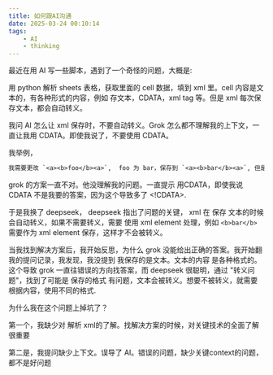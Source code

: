 ```yaml
---
title: 如何跟AI沟通
date: 2025-03-24 00:10:14
tags:
    - AI
    - thinking
---
```


最近在用 AI 写一些脚本，遇到了一个奇怪的问题，大概是:

用 python 解析 sheets 表格，获取里面的 cell 数据，填到 xml 里。cell 内容是文本的，有各种形式的内容，例如 存文本，CDATA，xml tag 等。但是 xml
每次保存文本，都会自动转义。

我问 AI 怎么让 xml 保存时，不要自动转义。Grok 怎么都不理解我的上下文，一直让我用 CDATA。即使我说了，不要使用 CDATA。

我举例，

```txt
我需要更改 `<a><b>foo</b><a>`,  foo 为 bar，保存到 `<a><b>bar</b><a>`, 但是 xml 总是自动转义, 得到一个 转义后的结果，`<a>&lt;b&gt;bar&lt;b&gt;</a>`
```

grok 的方案一直不对。他没理解我的问题。一直提示 用CDATA，即使我说 CDATA 不是我要的答案，因为这个导致多了 <!CDATA>.

于是我换了 deepseek， deepseek 指出了问题的关键，
xml 在 保存 文本的时候会自动转义，如果不需要转义，需要 使用 xml element 处理，例如 `<b>bar</b>` 需要作为 xml element 保存，这样才不会被转义。

当我找到解决方案后，我开始反思，为什么 grok 没能给出正确的答案。我开始翻我的提问记录，我发现，我没提到 我保存的是文本。文本的内容 是各种格式的。这个导致 grok 一直往错误的方向找答案，而 deepseek 很聪明，通过 "转义问题"，找到了可能是 保存的格式 有问题，文本会被转义。想要不被转义，就需要根据内容，使用不同的格式.

为什么我在这个问题上掉坑了？

第一个，我缺少对 解析 xml的了解。找解决方案的时候，对关键技术的全面了解很重要

第二是，我提问缺少上下文。误导了 AI。错误的问题，缺少关键context的问题，都不是好问题

